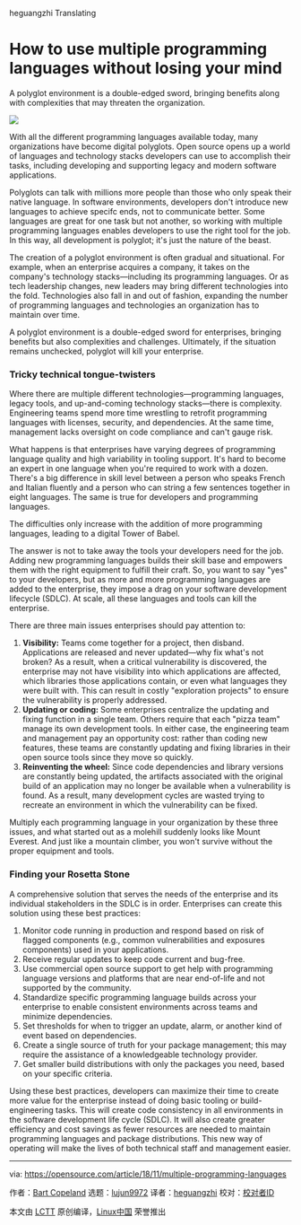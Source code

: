 heguangzhi Translating

[#]: collector: (lujun9972)
[#]: translator: ( )
[#]: reviewer: ( )
[#]: publisher: ( )
[#]: subject: (How to use multiple programming languages without losing your mind)
[#]: via: (https://opensource.com/article/18/11/multiple-programming-languages)
[#]: author: (Bart Copeland https://opensource.com/users/bartcopeland)
[#]: url: ( )

How to use multiple programming languages without losing your mind
======
A polyglot environment is a double-edged sword, bringing benefits along with complexities that may threaten the organization.

![](https://opensource.com/sites/default/files/styles/image-full-size/public/lead-images/books_programming_languages.jpg?itok=KJcdnXM2)

With all the different programming languages available today, many organizations have become digital polyglots. Open source opens up a world of languages and technology stacks developers can use to accomplish their tasks, including developing and supporting legacy and modern software applications.

Polyglots can talk with millions more people than those who only speak their native language. In software environments, developers don't introduce new languages to achieve specifc ends, not to communicate better. Some languages are great for one task but not another, so working with multiple programming languages enables developers to use the right tool for the job. In this way, all development is polyglot; it's just the nature of the beast.

The creation of a polyglot environment is often gradual and situational. For example, when an enterprise acquires a company, it takes on the company's technology stacks—including its programming languages. Or as tech leadership changes, new leaders may bring different technologies into the fold. Technologies also fall in and out of fashion, expanding the number of programming languages and technologies an organization has to maintain over time.

A polyglot environment is a double-edged sword for enterprises, bringing benefits but also complexities and challenges. Ultimately, if the situation remains unchecked, polyglot will kill your enterprise.

### Tricky technical tongue-twisters

Where there are multiple different technologies—programming languages, legacy tools, and up-and-coming technology stacks—there is complexity. Engineering teams spend more time wrestling to retrofit programming languages with licenses, security, and dependencies. At the same time, management lacks oversight on code compliance and can't gauge risk.

What happens is that enterprises have varying degrees of programming language quality and high variability in tooling support. It's hard to become an expert in one language when you're required to work with a dozen. There's a big difference in skill level between a person who speaks French and Italian fluently and a person who can string a few sentences together in eight languages. The same is true for developers and programming languages.

The difficulties only increase with the addition of more programming languages, leading to a digital Tower of Babel.

The answer is not to take away the tools your developers need for the job. Adding new programming languages builds their skill base and empowers them with the right equipment to fulfill their craft. So, you want to say "yes" to your developers, but as more and more programming languages are added to the enterprise, they impose a drag on your software development lifecycle (SDLC). At scale, all these languages and tools can kill the enterprise.

There are three main issues enterprises should pay attention to:

  1. **Visibility:** Teams come together for a project, then disband. Applications are released and never updated—why fix what's not broken? As a result, when a critical vulnerability is discovered, the enterprise may not have visibility into which applications are affected, which libraries those applications contain, or even what languages they were built with. This can result in costly  "exploration projects" to ensure the vulnerability is properly addressed.
  2. **Updating or coding:** Some enterprises centralize the updating and fixing function in a single team. Others require that each  "pizza team" manage its own development tools. In either case, the engineering team and management pay an opportunity cost: rather than coding new features, these teams are constantly updating and fixing libraries in their open source tools since they move so quickly.
  3. **Reinventing the wheel:** Since code dependencies and library versions are constantly being updated, the artifacts associated with the original build of an application may no longer be available when a vulnerability is found. As a result, many development cycles are wasted trying to recreate an environment in which the vulnerability can be fixed.



Multiply each programming language in your organization by these three issues, and what started out as a molehill suddenly looks like Mount Everest. And just like a mountain climber, you won't survive without the proper equipment and tools.

### Finding your Rosetta Stone

A comprehensive solution that serves the needs of the enterprise and its individual stakeholders in the SDLC is in order. Enterprises can create this solution using these best practices:

  1. Monitor code running in production and respond based on risk of flagged components (e.g., common vulnerabilities and exposures components) used in your applications.
  2. Receive regular updates to keep code current and bug-free.
  3. Use commercial open source support to get help with programming language versions and platforms that are near end-of-life and not supported by the community.
  4. Standardize specific programming language builds across your enterprise to enable consistent environments across teams and minimize dependencies.
  5. Set thresholds for when to trigger an update, alarm, or another kind of event based on dependencies.
  6. Create a single source of truth for your package management; this may require the assistance of a knowledgeable technology provider.
  7. Get smaller build distributions with only the packages you need, based on your specific criteria.



Using these best practices, developers can maximize their time to create more value for the enterprise instead of doing basic tooling or build-engineering tasks. This will create code consistency in all environments in the software development life cycle (SDLC). It will also create greater efficiency and cost savings as fewer resources are needed to maintain programming languages and package distributions. This new way of operating will make the lives of both technical staff and management easier.

--------------------------------------------------------------------------------

via: https://opensource.com/article/18/11/multiple-programming-languages

作者：[Bart Copeland][a]
选题：[lujun9972][b]
译者：[heguangzhi](https://github.com/heguangzhi)
校对：[校对者ID](https://github.com/校对者ID)

本文由 [LCTT](https://github.com/LCTT/TranslateProject) 原创编译，[Linux中国](https://linux.cn/) 荣誉推出

[a]: https://opensource.com/users/bartcopeland
[b]: https://github.com/lujun9972
